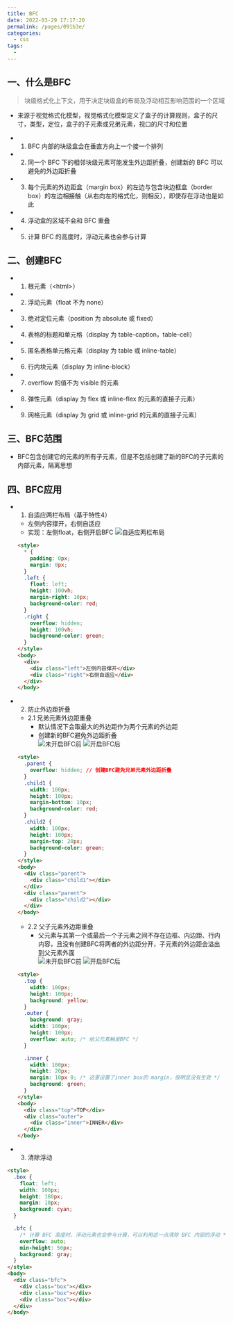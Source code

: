 ```yaml
---
title: BFC
date: 2022-03-29 17:17:20
permalink: /pages/091b3e/
categories:
  - css
tags:
  - 
---
```


## 一、什么是BFC
> 块级格式化上下文，用于决定块级盒的布局及浮动相互影响范围的一个区域
- 来源于视觉格式化模型，视觉格式化模型定义了盒子的计算规则，盒子的尺寸，类型，定位，盒子的子元素或兄弟元素，视口的尺寸和位置

- 1. BFC 内部的块级盒会在垂直方向上一个接一个排列
- 2. 同一个 BFC 下的相邻块级元素可能发生外边距折叠，创建新的 BFC 可以避免的外边距折叠
- 3. 每个元素的外边距盒（margin box）的左边与包含块边框盒（border box）的左边相接触（从右向左的格式化，则相反），即使存在浮动也是如此
- 4. 浮动盒的区域不会和 BFC 重叠
- 5. 计算 BFC 的高度时，浮动元素也会参与计算
## 二、创建BFC
- 1. 根元素（\<html>）
- 2. 浮动元素（float 不为 none）
- 3. 绝对定位元素（position 为 absolute 或 fixed）
- 4. 表格的标题和单元格（display 为 table-caption，table-cell）
- 5. 匿名表格单元格元素（display 为 table 或 inline-table）
- 6. 行内块元素（display 为 inline-block）
- 7. overflow 的值不为 visible 的元素
- 8. 弹性元素（display 为 flex 或 inline-flex 的元素的直接子元素）
- 9. 网格元素（display 为 grid 或 inline-grid 的元素的直接子元素）
## 三、BFC范围
- BFC包含创建它的元素的所有子元素，但是不包括创建了新的BFC的子元素的内部元素，隔离思想
## 四、BFC应用
- 1. 自适应两栏布局（基于特性4）
  - 左侧内容撑开，右侧自适应
  - 实现：左侧float，右侧开启BFC
  ![自适应两栏布局](./assets/twoColumns.png)
  ```html
  <style>
    * {
      padding: 0px;
      margin: 0px;
    }
    .left {
      float: left;
      height: 100vh;
      margin-right: 10px;
      background-color: red;
    }
    .right {
      overflow: hidden;
      height: 100vh;
      background-color: green;
    }
  </style>
  <body>
    <div>
      <div class="left">左侧内容撑开</div>
      <div class="right">右侧自适应</div>
    </div>
  </body>
  ```
- 2. 防止外边距折叠
  - 2.1 兄弟元素外边距重叠
    - 默认情况下会取最大的外边距作为两个元素的外边距
    - 创建新的BFC避免外边距折叠  
    ![未开启BFC前](./assets/brother1.png)
    ![开启BFC后](./assets/brother2.png)
  ```html
  <style>
    .parent {
      overflow: hidden; // 创建BFC避免兄弟元素外边距折叠
    }
    .child1 {
      width: 100px;
      height: 100px;
      margin-bottom: 10px;
      background-color: red;
    }
    .child2 {
      width: 100px;
      height: 100px;
      margin-top: 20px;
      background-color: green;
    }
  </style>
  <body>
    <div class="parent">
      <div class="child1"></div>
    </div>
    <div class="parent">
      <div class="child2"></div>
    </div>
  </body>
  ```
  - 2.2 父子元素外边距重叠
    - 父元素与其第一个或最后一个子元素之间不存在边框、内边距、行内内容，且没有创建BFC将两者的外边距分开，子元素的外边距会溢出到父元素外面  
    ![未开启BFC前](./assets/father1.png)
    ![开启BFC后](./assets/father2.png)
  ```html
  <style>
    .top {
      width: 100px;
      height: 100px;
      background: yellow;
    }
    .outer {
      background: gray;
      width: 100px;
      height: 100px;
      overflow: auto; /* 给父元素触发BFC */
    }

    .inner {
      width: 100px;
      height: 20px;
      margin: 10px 0; /* 这里设置了inner box的 margin，很明显没有生效 */
      background: green;
    }
  </style>
  <body>
    <div class="top">TOP</div>
    <div class="outer">
      <div class="inner">INNER</div>
    </div>
  </body>
  ```
- 3. 清除浮动
```html
<style>
  .box {
    float: left;
    width: 100px;
    height: 180px;
    margin: 10px;
    background: cyan;
  }

  .bfc {
    /* 计算 BFC 高度时，浮动元素也会参与计算，可以利用这一点清除 BFC 内部的浮动 */
    overflow: auto;
    min-height: 50px;
    background: gray;
  }
</style>
<body>
  <div class="bfc">
    <div class="box"></div>
    <div class="box"></div>
    <div class="box"></div>
  </div>
</body>
```
